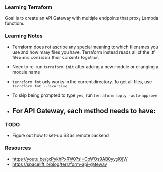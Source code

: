 ### Learning Terraform

Goal is to create an API Gateway with multiple endpoints that proxy Lambda functions

### Learning Notes

- Terraform does not ascribe any special meaning to which filenames you use and how many files you have. Terraform instead reads all of the .tf files and considers their contents together.

- Need to re-run `terraform init` after adding a new module or changing a module name

- `terraform fmt` only works in the current directory. To get all files, use `terraform fmt --recursive`

- To skip being prompted to type `yes`, run `terraform apply -auto-approve`

- ## For API Gateway, each method needs to have:

### TODO

- Figure out how to set-up S3 as remote backend

### Resources

- https://youtu.be/gxPykhPxRW0?si=CoWOs9AB0yyglOjW
- https://spacelift.io/blog/terraform-api-gateway

